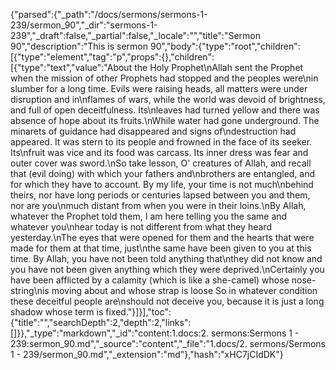 {"parsed":{"_path":"/docs/sermons/sermons-1-239/sermon_90","_dir":"sermons-1-239","_draft":false,"_partial":false,"_locale":"","title":"Sermon 90","description":"This is sermon 90","body":{"type":"root","children":[{"type":"element","tag":"p","props":{},"children":[{"type":"text","value":"About the Holy Prophet\nAllah sent the Prophet when the mission of other Prophets had stopped and the peoples were\nin slumber for a long time. Evils were raising heads, all matters were under disruption and in\nflames of wars, while the world was devoid of brightness, and full of open deceitfulness. Its\nleaves had turned yellow and there was absence of hope about its fruits.\nWhile water had gone underground. The minarets of guidance had disappeared and signs of\ndestruction had appeared. It was stern to its people and frowned in the face of its seeker. Its\nfruit was vice and its food was carcass. Its inner dress was fear and outer cover was sword.\nSo take lesson, O' creatures of Allah, and recall that (evil doing) with which your fathers and\nbrothers are entangled, and for which they have to account. By my life, your time is not much\nbehind theirs, nor have long periods or centuries lapsed between you and them, nor are you\nmuch distant from when you were in their loins.\nBy Allah, whatever the Prophet told them, I am here telling you the same and whatever you\nhear today is not different from what they heard yesterday.\nThe eyes that were opened for them and the hearts that were made for them at that time, just\nthe same have been given to you at this time. By Allah, you have not been told anything that\nthey did not know and you have not been given anything which they were deprived.\nCertainly you have been afflicted by a calamity (which is like a she-camel) whose nose-string\nis moving about and whose strap is loose So in whatever condition these deceitful people are\nshould not deceive you, because it is just a long shadow whose term is fixed."}]}],"toc":{"title":"","searchDepth":2,"depth":2,"links":[]}},"_type":"markdown","_id":"content:1.docs:2. sermons:Sermons 1 - 239:sermon_90.md","_source":"content","_file":"1.docs/2. sermons/Sermons 1 - 239/sermon_90.md","_extension":"md"},"hash":"xHC7jCIdDK"}